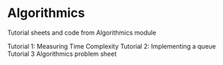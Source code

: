 # Algorithmics

Tutorial sheets and code from Algorithmics module <br />

Tutorial 1: Measuring Time Complexity
Tutorial 2: Implementing a queue
Tutorial 3 Algorithmics problem sheet
